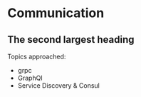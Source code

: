 # Communication

## The second largest heading
Topics approached:
- grpc
- GraphQl
- Service Discovery & Consul